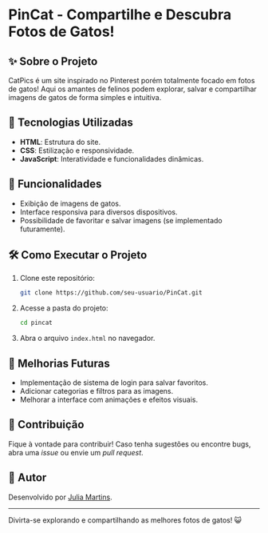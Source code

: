 # PinCat - Compartilhe e Descubra Fotos de Gatos!

## ✨ Sobre o Projeto
CatPics é um site inspirado no Pinterest porém totalmente focado em fotos de gatos! Aqui os amantes de felinos podem explorar, salvar e compartilhar imagens de gatos de forma simples e intuitiva.

## 📝 Tecnologias Utilizadas
- **HTML**: Estrutura do site.
- **CSS**: Estilização e responsividade.
- **JavaScript**: Interatividade e funcionalidades dinâmicas.

## 📖 Funcionalidades
- Exibição de imagens de gatos.
- Interface responsiva para diversos dispositivos.
- Possibilidade de favoritar e salvar imagens (se implementado futuramente).

## 🛠 Como Executar o Projeto
1. Clone este repositório:
   ```sh
   git clone https://github.com/seu-usuario/PinCat.git
   ```
2. Acesse a pasta do projeto:
   ```sh
   cd pincat
   ```
3. Abra o arquivo `index.html` no navegador.

## 🌟 Melhorias Futuras
- Implementação de sistema de login para salvar favoritos.
- Adicionar categorias e filtros para as imagens.
- Melhorar a interface com animações e efeitos visuais.

## 👥 Contribuição
Fique à vontade para contribuir! Caso tenha sugestões ou encontre bugs, abra uma _issue_ ou envie um _pull request_.

## 👤 Autor
Desenvolvido por [Julia Martins](https://github.com/juh-mm).

---
Divirta-se explorando e compartilhando as melhores fotos de gatos! 😺


